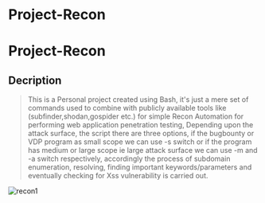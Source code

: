 # Project-Recon

# Project-Recon

## Decription
>This is a Personal project created using Bash, it's just a mere set of commands used to combine with publicly available tools like (subfinder,shodan,gospider etc.) for simple Recon Automation for performing  web application penetration testing, Depending upon the attack surface, the script there are three options, if the bugbounty or VDP program as small scope we can use -s switch or  if the program has medium or large scope ie large attack surface we can use -m and -a switch respectively, accordingly the process of subdomain enumeration, resolving, finding important keywords/parameters and eventually checking for Xss vulnerability is carried out.


![recon1](https://user-images.githubusercontent.com/58283608/189320584-f736f59a-af47-4617-8f88-54234f8f3822.PNG)


